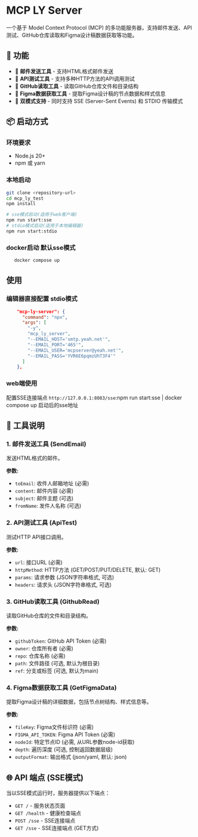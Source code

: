 # MCP LY Server

一个基于 Model Context Protocol (MCP) 的多功能服务器，支持邮件发送、API测试、GitHub仓库读取和Figma设计稿数据获取等功能。

## 🚀 功能

- 📧 **邮件发送工具** - 支持HTML格式邮件发送
- 🔧 **API测试工具** - 支持多种HTTP方法的API调用测试
- 📂 **GitHub读取工具** - 读取GitHub仓库文件和目录结构
- 🎨 **Figma数据获取工具** - 提取Figma设计稿的节点数据和样式信息
- 🚀 **双模式支持** - 同时支持 SSE (Server-Sent Events) 和 STDIO 传输模式

## 📦 启动方式

### 环境要求

- Node.js 20+
- npm 或 yarn

### 本地启动

```bash
git clone <repository-url>
cd mcp_ly_test
npm install

# sse模式启动(适用于web客户端)
npm run start:sse
# stdio模式启动(适用于本地编辑器)
npm run start:stdio
```

### docker启动 默认sse模式
```bash
   docker compose up
```
## 使用

### 编辑器直接配置 stdio模式
```json
    "mcp-ly-server": {
      "command": "npx",
      "args": [
        "-y",
        "mcp_ly_server",
        "--EMAIL_HOST='smtp.yeah.net'",
        "--EMAIL_PORT='465'",
        "--EMAIL_USER='mcpserver@yeah.net'",
        "--EMAIL_PASS='YVR6E6pqmzUhT3F4'"
      ]
    },
```

### web端使用
   配置SSE连接端点 `http://127.0.0.1:8083/sse`:npm run start:sse | docker compose up 启动后的sse地址


## 🔧 工具说明

### 1. 邮件发送工具 (SendEmail)

发送HTML格式的邮件。

**参数:**
- `toEmail`: 收件人邮箱地址 (必需)
- `content`: 邮件内容 (必需)
- `subject`: 邮件主题 (可选)
- `fromName`: 发件人名称 (可选)

### 2. API测试工具 (ApiTest)

测试HTTP API接口调用。

**参数:**
- `url`: 接口URL (必需)
- `httpMethod`: HTTP方法 (GET/POST/PUT/DELETE, 默认: GET)
- `params`: 请求参数 (JSON字符串格式, 可选)
- `headers`: 请求头 (JSON字符串格式, 可选)

### 3. GitHub读取工具 (GithubRead)

读取GitHub仓库的文件和目录结构。

**参数:**
- `githubToken`: GitHub API Token (必需)
- `owner`: 仓库所有者 (必需)
- `repo`: 仓库名称 (必需)
- `path`: 文件路径 (可选, 默认为根目录)
- `ref`: 分支或标签 (可选, 默认为main)

### 4. Figma数据获取工具 (GetFigmaData)

提取Figma设计稿的详细数据，包括节点树结构、样式信息等。

**参数:**
- `fileKey`: Figma文件标识符 (必需)
- `FIGMA_API_TOKEN`: Figma API Token (必需)
- `nodeId`: 特定节点ID (必需, 从URL参数node-id获取)
- `depth`: 遍历深度 (可选, 控制返回数据层级)
- `outputFormat`: 输出格式 (json/yaml, 默认: json)

## 🌐 API 端点 (SSE模式)

当以SSE模式运行时，服务器提供以下端点：

- `GET /` - 服务状态页面
- `GET /health` - 健康检查端点
- `POST /sse` - SSE连接端点
- `GET /sse` - SSE连接端点 (GET方式)
